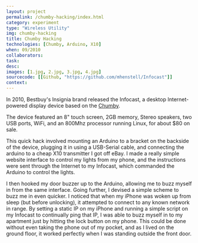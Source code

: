 ```yaml
---
layout: project
permalink: /chumby-hacking/index.html 
category: experiment 
type: "Wireless Utility" 
img: chumby-hacking
title: Chumby Hacking
technologies: [Chumby, Arduino, X10] 
when: 09/2010
collaborators: 
task: 
desc: 
images: [1.jpg, 2.jpg, 3.jpg, 4.jpg]
sourcecode: [[Github, "https://github.com/mhenstell/Infocast"]]
context: 
---
```


In 2010, Bestbuy's Insignia brand released the Infocast, a desktop Internet-powered display device based on the [Chumby](http://chumby.com/). 

<!--break-->

The device featured an 8" touch screen, 2GB memory, Stereo speakers, two USB ports, WiFi, and an 800Mhz processor running Linux, for about $80 on sale.

This quick hack involved mounting an Arduino to a bracket on the backside of the device, plugging it in using a USB-Serial cable, and connecting the arduino to a cheap X10 transmitter I got off eBay. I made a really simple website interface to control my lights from my phone, and the instructions were sent through the Internet to my Infocast, which commanded the Arduino to control the lights.

I then hooked my door buzzer up to the Arduino, allowing me to buzz myself in from the same interface. Going further, I devised a simple scheme to buzz me in even quicker. I noticed that when my iPhone was woken up from sleep (but before unlocking), it attempted to connect to any known network in range. By setting a static IP on my iPhone and running a simple script on my Infocast to continually ping that IP, I was able to buzz myself in to my apartment just by hitting the lock button on my phone. This could be done without even taking the phone out of my pocket, and as I lived on the ground floor, it worked perfectly when I was standing outside the front door.